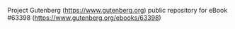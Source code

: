 Project Gutenberg (https://www.gutenberg.org) public repository for eBook #63398 (https://www.gutenberg.org/ebooks/63398)

